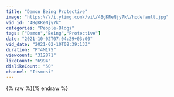 ```yaml
---
title: "Damon Being Protective"
image: "https:\/\/i.ytimg.com\/vi\/4BgKReNjy7k\/hqdefault.jpg"
vid_id: "4BgKReNjy7k"
categories: "People-Blogs"
tags: ["Damon","Being","Protective"]
date: "2021-10-02T07:04:29+03:00"
vid_date: "2021-02-10T08:39:13Z"
duration: "PT4M17S"
viewcount: "312871"
likeCount: "6994"
dislikeCount: "50"
channel: "Itsmesi"
---
```

{% raw %}{% endraw %}
